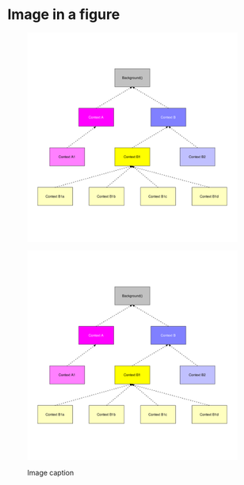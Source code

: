 # Image in a figure

<figure id="image-1">

<img src="assets/nodes.svg" alt="1"></img>

<img src="assets/nodes.svg" alt="2"></img>

<cmd exec="echo 'Hello'"></cmd>

<figcaption>Image caption</figcaption>
</figure>
